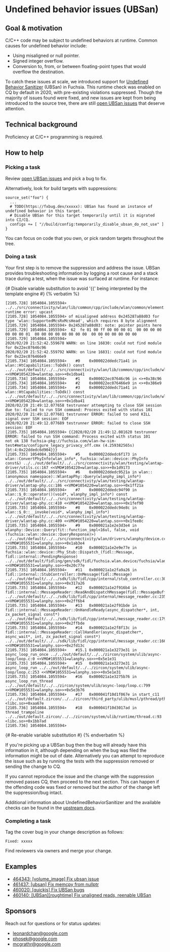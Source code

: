 # Undefined behavior issues (UBSan)

## Goal & motivation

C/C++ code may be subject to undefined behaviors at runtime. Common causes for
undefined behavior include:

*   Using misaligned or null pointer.
*   Signed integer overflow.
*   Conversion to, from, or between floating-point types that would overflow
    the destination.

To catch these issues at scale, we introduced support for
[Undefined Behavior Sanitizer][ubsan] (UBSan) in Fuchsia. This runtime check was
enabled on CQ by default in 2020, with pre-existing violations suppressed.
Though the majority of issues found were fixed, and new issues are kept from
being introduced to the source tree, there are still
[open UBSan issues][label-ubsan-open] that deserve attention.

## Technical background

Proficiency at C/C++ programming is required.

## How to help

### Picking a task

Review [open UBSan issues][label-ubsan-open] and pick a bug to fix.

Alternatively, look for build targets with suppressions:

```gn
source_set("foo") {
  ...
  # TODO(https://fxbug.dev/xxxxx): UBSan has found an instance of undefined behavior in this target.
  # Disable UBSan for this target temporarily until it is migrated into CI/CQ.
  configs += [ "//build/config:temporarily_disable_ubsan_do_not_use" ]
}
```

You can focus on code that you own, or pick random targets throughout the tree.

### Doing a task

Your first step is to remove the suppression and address the issue. UBSan
provides troubleshooting information by logging a root cause and a stack trace
during a test, when the issue was surfaced at runtime. For instance:

{# Disable variable substitution to avoid '{{' being interpreted by the template engine #}
{% verbatim %}

```
[2105.728] 1054084.1055594> ../../src/connectivity/wlan/lib/common/cpp/include/wlan/common/element.h:769:48: runtime error: upcast
[2105.728] 1054084.1055594> of misaligned address 0x245287a88d03 for type 'wlan::SupportedMcsRxMcsHead', which requires 8 byte alignment
[2105.729] 1054084.1055594> 0x245287a88d03: note: pointer points here
[2105.729] 1054084.1055594>  62  fe 01 00 ff 00 00 00 01  00 00 00 00 00 00 00 01  00 00 00 00 00 00 00 00  00 00 00 00 00 00 00
[2105.729] 1054084.1055594>               ^
2020/02/20 21:52:42.559678 WARN: on line 16830: could not find module for 0x22ec07646c96
2020/02/20 21:52:42.559792 WARN: on line 16831: could not find module for 0x22ec076466e9
[2105.734] 1054084.1055594>    #0    0x000022ddedc71a41 in wlan::HtCapabilities::ToDdk() const ../../out/default/../../src/connectivity/wlan/lib/common/cpp/include/wlan/common/element.h:769 <<VMO#1054220=wlantap.so>>+0x1dba41
[2105.734] 1054084.1055594>    #1    0x000022ec07646c96 in <>+0x38c96
[2105.734] 1054084.1055594>    #2    0x000022ec076466e9 in <>+0x386e9
[2105.734] 1054084.1055594>    #3    0x000022ddedc71a41 in wlan::HtCapabilities::ToDdk() const ../../out/default/../../src/connectivity/wlan/lib/common/cpp/include/wlan/common/element.h:769 <<VMO#1054220=wlantap.so>>+0x1dba41
2020/02/20 21:49:12.077658 testrunner attempting to close SSH session due to: failed to run SSH command: Process exited with status 101
2020/02/20 21:49:12.077681 testrunner ERROR: failed to send KILL signal over SSH session: EOF
2020/02/20 21:49:12.077689 testrunner ERROR: failed to close SSH session: EOF
[2105.735] 1054084.1055594> {{2020/02/20 21:49:12.081620 testrunner ERROR: failed to run SSH command: Process exited with status 101
not ok 138 fuchsia-pkg://fuchsia.com/wlan-hw-sim-test#meta/configure_legacy_privacy_off.cmx (4.259382565s)
{bt:4:0x22ddedc6d904}}}
[2105.735] 1054084.1055594>    #5    0x000022ddedc6f173 in wlan::ConvertPhyInfo(wlan_info*, fuchsia::wlan::device::PhyInfo const&) ../../out/default/../../src/connectivity/wlan/testing/wlantap-driver/utils.cc:167 <<VMO#1054220=wlantap.so>>+0x1d9173
[2105.735] 1054084.1055594>    #6    0x000022ddedc9521a in wlan::(anonymous namespace)::WlantapPhy::Query(wlanphy_impl_info*) ../../out/default/../../src/connectivity/wlan/testing/wlantap-driver/wlantap-phy.cc:186 <<VMO#1054220=wlantap.so>>+0x1ff21a
[2105.735] 1054084.1055594>    #7    0x000022ddedc94f90 in wlan::$_0::operator()(void*, wlanphy_impl_info*) const ../../out/default/../../src/connectivity/wlan/testing/wlantap-driver/wlantap-phy.cc:410 <<VMO#1054220=wlantap.so>>+0x1fef90
[2105.735] 1054084.1055594>    #8    0x000022ddedc94e8c in wlan::$_0::__invoke(void*, wlanphy_impl_info*) ../../out/default/../../src/connectivity/wlan/testing/wlantap-driver/wlantap-phy.cc:409 <<VMO#1054220=wlantap.so>>+0x1fee8c
[2105.735] 1054084.1055594>    #9    0x000021a1e2e3d3e4 in wlanphy::Device::Query(fit::function_impl<16ul, false, void (fuchsia::wlan::device::QueryResponse)>) ../../out/default/../../src/connectivity/wlan/drivers/wlanphy/device.cc:260 <<VMO#1055531=wlanphy.so>>+0x1ab3e4
[2105.735] 1054084.1055594>    #10   0x000021a1e2e9e77e in fuchsia::wlan::device::Phy_Stub::Dispatch_(fidl::Message, fidl::internal::PendingResponse) ../../out/default/fidling/gen/sdk/fidl/fuchsia.wlan.device/fuchsia/wlan/device/cpp/fidl.cc:739 <<VMO#1055531=wlanphy.so>>+0x20c77e
[2105.735] 1054084.1055594>    #11   0x000021a1e2fa9a26 in fidl::internal::StubController::OnMessage(fidl::Message) ../../out/default/../../sdk/lib/fidl/cpp/internal/stub_controller.cc:30 <<VMO#1055531=wlanphy.so>>+0x317a26
[2105.735] 1054084.1055594>    #12   0x000021a1e2f916b4 in fidl::internal::MessageReader::ReadAndDispatchMessage(fidl::MessageBuffer*) ../../out/default/../../sdk/lib/fidl/cpp/internal/message_reader.cc:235 <<VMO#1055531=wlanphy.so>>+0x2ff6b4
[2105.735] 1054084.1055594>    #13   0x000021a1e2f91bde in fidl::internal::MessageReader::OnHandleReady(async_dispatcher*, int, zx_packet_signal const*) ../../out/default/../../sdk/lib/fidl/cpp/internal/message_reader.cc:179 <<VMO#1055531=wlanphy.so>>+0x2ffbde
[2105.735] 1054084.1055594>    #14   0x000021a1e2f8f13c in fidl::internal::MessageReader::CallHandler(async_dispatcher*, async_wait*, int, zx_packet_signal const*) ../../out/default/../../sdk/lib/fidl/cpp/internal/message_reader.cc:166 <<VMO#1055531=wlanphy.so>>+0x2fd13c
[2105.735] 1054084.1055594>    #15.1 0x000021a1e3273e31 in async_loop_run_once ../../out/default/../../zircon/system/ulib/async-loop/loop.c:0 <<VMO#1055531=wlanphy.so>>+0x5e1e31
[2105.735] 1054084.1055594>    #15   0x000021a1e3273e31 in async_loop_run ../../out/default/../../zircon/system/ulib/async-loop/loop.c:253 <<VMO#1055531=wlanphy.so>>+0x5e1e31
[2105.735] 1054084.1055594>    #16   0x000021a1e3275b76 in async_loop_run_thread ../../out/default/../../zircon/system/ulib/async-loop/loop.c:799 <<VMO#1055531=wlanphy.so>>+0x5e3b76
[2105.736] 1054084.1055594>    #17   0x000041f10d1f067e in start_c11 ../../out/default.zircon/../../zircon/third_party/ulib/musl/pthread/pthread_create.c:37 <libc.so>+0xaa67e
[2105.736] 1054084.1055594>    #18   0x000041f10d3017ad in thread_trampoline ../../out/default.zircon/../../zircon/system/ulib/runtime/thread.c:93 <libc.so>+0x1bb7ad
[2105.736] 1054084.1055594>
```

{# Re-enable variable substitution #}
{% endverbatim %}

If you're picking up a UBSan bug then the bug will already have this information
in it, although depending on when the bug was filed the information might be out
of date. Alternatively you can attempt to reproduce the issue such as by running
the tests with the suppression removed or sending the change to CQ.

If you cannot reproduce the issue and the change with the suppression removed
passes CQ, then proceed to the next section. This can happen if the offending
code was fixed or removed but the author of the change left the suppression/bug
intact.

Additional information about UndefinedBehaviorSanitizer and the available checks
can be found in the [upstream docs][ubsan].

### Completing a task

Tag the cover bug in your change description as follows:

```
Fixed: xxxxx
```

Find reviewers via owners and merge your change.

## Examples

*   [464343: \[volume_image\] Fix ubsan issue](https://fuchsia-review.googlesource.com/c/fuchsia/+/464343)
*   [461437: \[ubsan\] Fix memcpy from nullptr](https://fuchsia-review.googlesource.com/c/fuchsia/+/461437)
*   [460020: \[quickjs\] Fix UBSan bugs](https://fuchsia-review.googlesource.com/c/third_party/quickjs/+/460020)
*   [460140: \[UBSan\]\[roughtime\] Fix unaligned reads, reenable UBSan](https://fuchsia-review.googlesource.com/c/third_party/roughtime/+/460140)

## Sponsors

Reach out for questions or for status updates:

*   <leonardchan@google.com>
*   <phosek@google.com>
*   <mcgrathr@google.com>

[label-ubsan-open]: https://issues.fuchsia.dev/issues?q=label%3Aubsan%20is%3Aopen
[ubsan]: https://clang.llvm.org/docs/UndefinedBehaviorSanitizer.html
